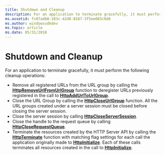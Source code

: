 ```yaml
---
title: Shutdown and Cleanup
description: For an application to terminate gracefully, it must perform the following cleanup operations.
ms.assetid: fc07adb8-103c-42d8-8187-3f5ee083c6d8
ms.author: windowssdkdev
ms.topic: article
ms.date: 05/31/2018
---
```


# Shutdown and Cleanup

For an application to terminate gracefully, it must perform the following cleanup operations:

-   Remove all registered URLs from the URL group by calling the [**HttpRemoveUrlFromUrlGroup**](/windows/desktop/api/Http/nf-http-httpremoveurlfromurlgroup) function to deregister URLs previously registered in the call to [**HttpAddUrlToUrlGroup**](/windows/desktop/api/Http/nf-http-httpaddurltourlgroup).
-   Close the URL Group by calling the [**HttpCloseUrlGroup**](/windows/desktop/api/Http/nf-http-httpcloseurlgroup) function. All the URL groups created under a server session must be closed before closing the server session.
-   Close the server session by calling [**HttpCloseServerSession**](/windows/desktop/api/Http/nf-http-httpcloseserversession).
-   Close the handle to the request queue by calling [**HttpCloseRequestQueue**](/windows/desktop/api/Http/nf-http-httpcloserequestqueue).
-   Terminate the resources created by the HTTP Server API by calling the [**HttpTerminate**](/windows/desktop/api/Http/nf-http-httpterminate) function with matching flag settings for each call the application originally made to [**HttpInitialize**](/windows/desktop/api/Http/nf-http-httpinitialize). Each of these calls terminates all resources created in the call to [**HttpInitialize**](/windows/desktop/api/Http/nf-http-httpinitialize).

 

 




